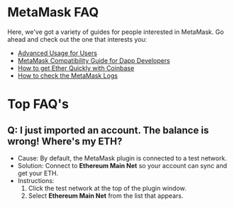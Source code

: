 # MetaMask FAQ

Here, we've got a variety of guides for people interested in MetaMask. Go ahead and check out the one that interests you:

- [Advanced Usage for Users](./USERS.md)
- [MetaMask Compatibility Guide for Dapp Developers](./DEVELOPERS.md)
- [How to get Ether Quickly with Coinbase](./COINBASE.md)
- [How to check the MetaMask Logs](./LOGS.md)

# Top FAQ's
## Q: I just imported an account. The balance is wrong! Where's my ETH?
* Cause: By default, the MetaMask plugin is connected to a test network. 
* Solution: Connect to **Ethereum Main Net** so your account can sync and get your ETH.
* Instructions: 
  1. Click the test network at the top of the plugin window.
  2. Select **Ethereum Main Net** from the list that appears.

